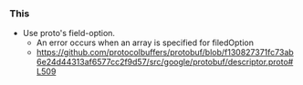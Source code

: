### This

- Use proto's field-option.
  - An error occurs when an array is specified for filedOption
  - https://github.com/protocolbuffers/protobuf/blob/f130827371fc73ab6e24d44313af6577cc2f9d57/src/google/protobuf/descriptor.proto#L509
